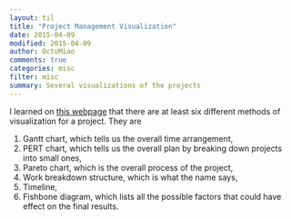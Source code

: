 ```yaml
---
layout: til
title: "Project Management Visualization"
date: 2015-04-09
modified: 2015-04-09
author: OctoMiao
comments: true
categories: misc
filter: misc
summary: Several visualizations of the projects
---
```


I learned on [this webpage](https://www.officetimeline.com/project-management) that there are at least six different methods of visualization for a project. They are

1. Gantt chart, which tells us the overall time arrangement,
2. PERT chart, which tells us the overall plan by breaking down projects into small ones,
3. Pareto chart, which is the overall process of the project,
4. Work breakdown structure, which is what the name says,
5. Timeline,
6. Fishbone diagram, which lists all the possible factors that could have effect on the final results.
